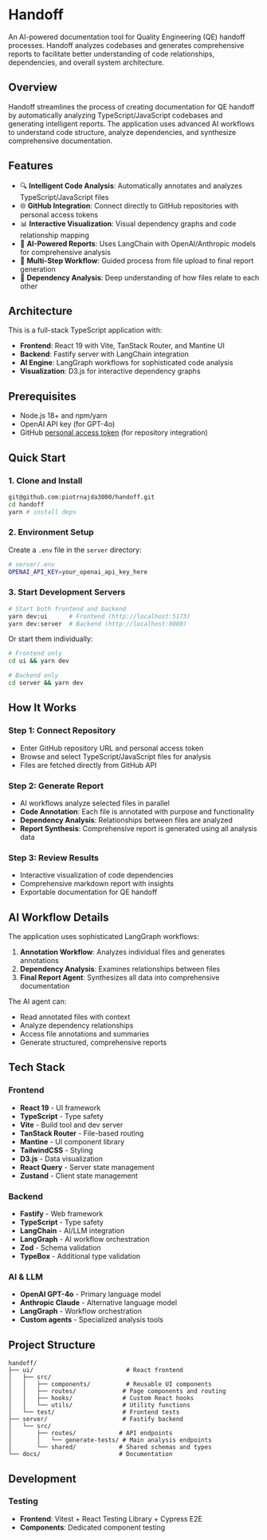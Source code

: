 # Handoff

An AI-powered documentation tool for Quality Engineering (QE) handoff processes. Handoff analyzes codebases and generates comprehensive reports to facilitate better understanding of code relationships, dependencies, and overall system architecture.

## Overview

Handoff streamlines the process of creating documentation for QE handoff by automatically analyzing TypeScript/JavaScript codebases and generating intelligent reports. The application uses advanced AI workflows to understand code structure, analyze dependencies, and synthesize comprehensive documentation.

## Features

- 🔍 **Intelligent Code Analysis**: Automatically annotates and analyzes TypeScript/JavaScript files
- 🌐 **GitHub Integration**: Connect directly to GitHub repositories with personal access tokens
- 📊 **Interactive Visualization**: Visual dependency graphs and code relationship mapping
- 🤖 **AI-Powered Reports**: Uses LangChain with OpenAI/Anthropic models for comprehensive analysis
- 📝 **Multi-Step Workflow**: Guided process from file upload to final report generation
- 🔄 **Dependency Analysis**: Deep understanding of how files relate to each other

## Architecture

This is a full-stack TypeScript application with:

- **Frontend**: React 19 with Vite, TanStack Router, and Mantine UI
- **Backend**: Fastify server with LangChain integration
- **AI Engine**: LangGraph workflows for sophisticated code analysis
- **Visualization**: D3.js for interactive dependency graphs

## Prerequisites

- Node.js 18+ and npm/yarn
- OpenAI API key (for GPT-4o)
- GitHub [personal access token](https://github.com/settings/tokens/new) (for repository integration)

## Quick Start

### 1. Clone and Install

```bash
git@github.com:piotrnajda3000/handoff.git
cd handoff
yarn # install deps
```

### 2. Environment Setup

Create a `.env` file in the `server` directory:

```bash
# server/.env
OPENAI_API_KEY=your_openai_api_key_here
```

### 3. Start Development Servers

```bash
# Start both frontend and backend
yarn dev:ui      # Frontend (http://localhost:5173)
yarn dev:server  # Backend (http://localhost:8080)
```

Or start them individually:

```bash
# Frontend only
cd ui && yarn dev

# Backend only
cd server && yarn dev
```

## How It Works

### Step 1: Connect Repository

- Enter GitHub repository URL and personal access token
- Browse and select TypeScript/JavaScript files for analysis
- Files are fetched directly from GitHub API

### Step 2: Generate Report

- AI workflows analyze selected files in parallel
- **Code Annotation**: Each file is annotated with purpose and functionality
- **Dependency Analysis**: Relationships between files are analyzed
- **Report Synthesis**: Comprehensive report is generated using all analysis data

### Step 3: Review Results

- Interactive visualization of code dependencies
- Comprehensive markdown report with insights
- Exportable documentation for QE handoff

## AI Workflow Details

The application uses sophisticated LangGraph workflows:

1. **Annotation Workflow**: Analyzes individual files and generates annotations
2. **Dependency Analysis**: Examines relationships between files
3. **Final Report Agent**: Synthesizes all data into comprehensive documentation

The AI agent can:

- Read annotated files with context
- Analyze dependency relationships
- Access file annotations and summaries
- Generate structured, comprehensive reports

## Tech Stack

### Frontend

- **React 19** - UI framework
- **TypeScript** - Type safety
- **Vite** - Build tool and dev server
- **TanStack Router** - File-based routing
- **Mantine** - UI component library
- **TailwindCSS** - Styling
- **D3.js** - Data visualization
- **React Query** - Server state management
- **Zustand** - Client state management

### Backend

- **Fastify** - Web framework
- **TypeScript** - Type safety
- **LangChain** - AI/LLM integration
- **LangGraph** - AI workflow orchestration
- **Zod** - Schema validation
- **TypeBox** - Additional type validation

### AI & LLM

- **OpenAI GPT-4o** - Primary language model
- **Anthropic Claude** - Alternative language model
- **LangGraph** - Workflow orchestration
- **Custom agents** - Specialized analysis tools

## Project Structure

```
handoff/
├── ui/                          # React frontend
│   ├── src/
│   │   ├── components/          # Reusable UI components
│   │   ├── routes/             # Page components and routing
│   │   ├── hooks/              # Custom React hooks
│   │   └── utils/              # Utility functions
│   └── test/                   # Frontend tests
├── server/                     # Fastify backend
│   └── src/
│       ├── routes/            # API endpoints
│       │   └── generate-tests/ # Main analysis endpoints
│       └── shared/            # Shared schemas and types
└── docs/                      # Documentation
```

## Development

### Testing

- **Frontend**: Vitest + React Testing Library + Cypress E2E
- **Components**: Dedicated component testing
